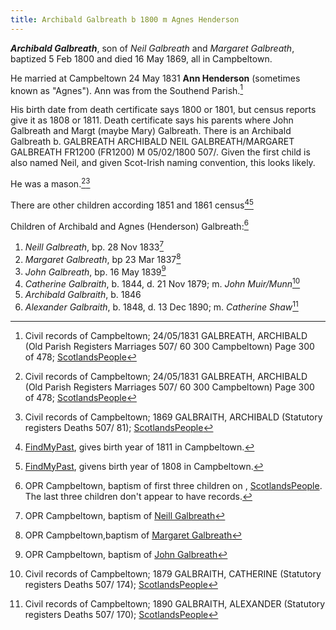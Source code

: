 ```yaml
---
title: Archibald Galbreath b 1800 m Agnes Henderson
---
```

***Archibald Galbreath***, son of *Neil Galbreath* and *Margaret Galbreath*, baptized 5 Feb 1800 and died 16 May 1869, all in Campbeltown.

He married at Campbeltown 24 May 1831 **Ann Henderson** (sometimes known as "Agnes").  Ann was from the Southend Parish.[^marriage]

His birth date from death certificate says 1800 or 1801, but census reports give it as 1808 or 1811. Death certificate says his parents where John Galbreath and Margt (maybe Mary) Galbreath.  There is an Archibald Galbreath b. GALBREATH
ARCHIBALD
NEIL GALBREATH/MARGARET GALBREATH FR1200 (FR1200)
M
05/02/1800
507/.  Given the first child is also named Neil, and given Scot-Irish naming convention, this looks likely.

He was a mason.[^marriage][^death]

There are other children according 1851 and 1861 census[^census-1851][^census-1861]

Children of Archibald and Agnes (Henderson) Galbreath:[^children]

1. *Neill Galbreath*, bp. 28 Nov 1833[^neil-birth]
2. *Margaret Galbreath*, bp 23 Mar 1837[^margaret-birth]
3. *John Galbreath*, bp. 16 May 1839[^john-birth]
4. *Catherine Galbraith*, b. 1844, d. 21 Nov 1879; m. *John Muir/Munn*[^catherine-death]
5. *Archibald Galbraith*, b. 1846
6. *Alexander Galbraith*, b. 1848, d. 13 Dec 1890; m. *Catherine Shaw*[^alexander-death]

[^birth]: OPR Campbeltown, baptism of [Archibald Galbreath](/sources/opr-campbeltown-births.md#1803-09-11-archibald-galbreath-1)  TBD CHECK DATE

[^death]: Civil records of Campbeltown; 1869 GALBRAITH, ARCHIBALD (Statutory registers Deaths 507/ 81); [ScotlandsPeople](https://www.scotlandspeople.gov.uk/view-image/nrs_stat_deaths/1185032)

[^marriage]: Civil records of Campbeltown; 24/05/1831 GALBREATH, ARCHIBALD (Old Parish Registers Marriages 507/ 60 300 Campbeltown) Page 300 of 478; [ScotlandsPeople](https://www.scotlandspeople.gov.uk/view-image/nrs_opr_records/9530928?image=300)

[^children]: OPR Campbeltown, baptism of first three children on , [ScotlandsPeople](https://www.scotlandspeople.gov.uk/record-results?search_type=people&event=%28B%20OR%20C%20OR%20S%29&record_type%5B0%5D=opr_births&church_type=Old%20Parish%20Registers&dl_cat=church&dl_rec=church-births-baptisms&surname=galbreath&surname_so=fuzzy&forename_so=starts&from_year=1833&to_year=1848&parent_names=archibald&parent_names_so=exact&parent_name_two=henderson&parent_name_two_so=exact&record=Church%20of%20Scotland%20%28old%20parish%20registers%29%20Roman%20Catholic%20Church%20Other%20churches&sort=asc&order=Date&field=year).  The last three children don't appear to have records.

[^neil-birth]: OPR Campbeltown, baptism of [Neill Galbreath](/sources/opr-campbeltown-births.md#1833-11-28-neill-galbreath)

[^margaret-birth]: OPR Campbeltown,baptism of [Margaret Galbreath](/sources/opr-campbeltown-births.md#1837-03-23-margaret-galbreath)

[^john-birth]: OPR Campbeltown, baptism of [John Galbreath](/sources/opr-campbeltown-births.md#1839-05-16-john-galbreath)

[^census-1851]:  [FindMyPast](https://www.findmypast.com/transcript?id=GBC/1851/0019255388&expand=true), gives birth year of 1811 in Campbeltown.

[^census-1861]:  [FindMyPast](https://www.findmypast.com/transcript?id=GBC%2F1861%2F0022162705), givens birth year of 1808 in Campbeltown.

[^catherine-death]:  Civil records of Campbeltown; 1879 GALBRAITH, CATHERINE (Statutory registers Deaths 507/ 174); [ScotlandsPeople](https://www.scotlandspeople.gov.uk/view-image/nrs_stat_deaths/2199511)

[^alexander-death]: Civil records of Campbeltown; 1890 GALBRAITH, ALEXANDER (Statutory registers Deaths 507/ 170); [ScotlandsPeople](https://www.scotlandspeople.gov.uk/view-image/nrs_stat_deaths/4255611)
